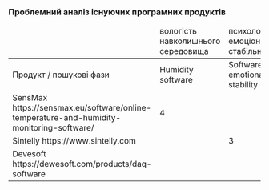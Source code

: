 ### Проблемний аналіз існуючих програмних продуктів

<table>
     <thead>
           <tr>
               <td></td>
               <td>вологість навколишнього середовища</td>
               <td>психологічно-емоціональна стабільність</td>
               <td>отримання даних</td>
               <td>Тип ліцензії</td>
               <td>Примітка</td>
           </tr>
     </thead>
     <tr>
           <td>Продукт / пошукові фази</td>
           <td>Humidity software</td>
           <td>Software for emotional stability</td>
           <td>Data acquisition software</td>
           <td></td>
           <td></td>
     </tr>
     <tr>
           <td>SensMax https://sensmax.eu/software/online-temperature-and-humidity-monitoring-software/</td>
           <td>4</td>
           <td></td>
           <td></td>
           <td>Free</td>
           <td></td>
     </tr>
     <tr>
           <td>Sintelly https://www.sintelly.com</td>
           <td></td>
           <td>3</td>
           <td></td>
           <td>Free</td>
           <td></td>
     </tr>
     <tr>
           <td>Devesoft https://dewesoft.com/products/daq-software</td>
           <td></td>
           <td></td>
           <td>4</td>
           <td>Free</td>
           <td></td>
     </tr>
